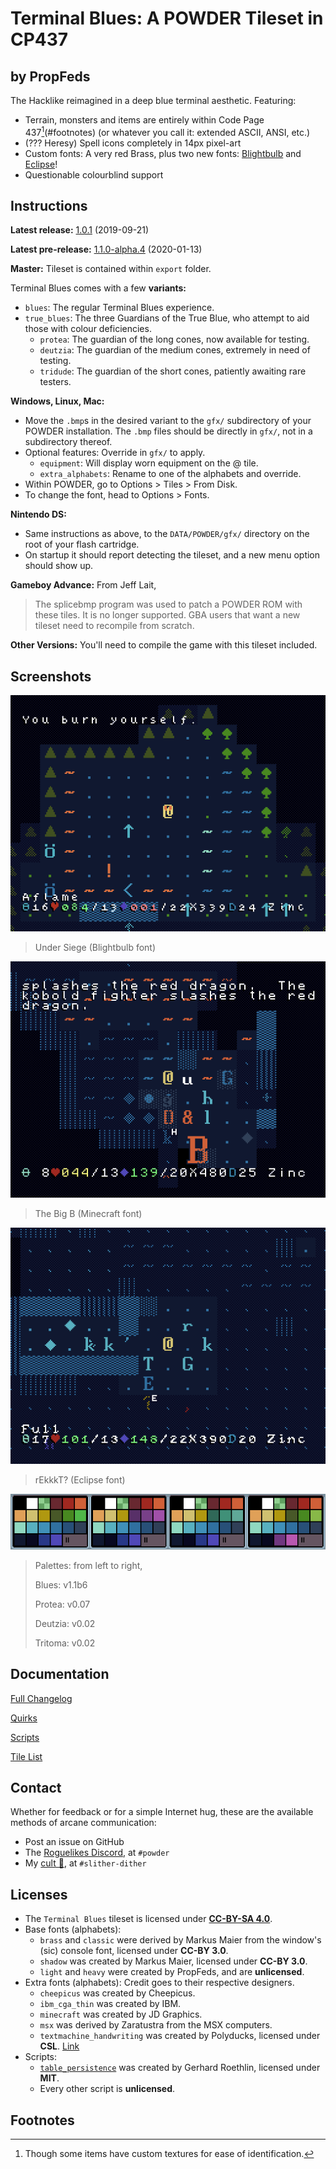 # Terminal Blues: A POWDER Tileset in CP437

## by PropFeds

The Hacklike reimagined in a deep blue terminal aesthetic. Featuring:

- Terrain, monsters and items are entirely within Code Page 437[^1](#footnotes)
(or whatever you call it: extended ASCII, ANSI, etc.)
- (??? Heresy) Spell icons completely in 14px pixel-art
- Custom fonts: A very red Brass, plus two new fonts:
[Blightbulb](extras/lore/blightbulb.md) and [Eclipse](extras/lore/eclipse.md)!
- Questionable colourblind support

## Instructions

**Latest release:**
[1.0.1](https://github.com/PropFeds/terminal-blues/releases/latest) (2019-09-21)

**Latest pre-release:**
[1.1.0-alpha.4](https://github.com/PropFeds/terminal-blues/releases/tag/1.1.0-alpha.4) (2020-01-13)

**Master:** Tileset is contained within `export` folder.

Terminal Blues comes with a few **variants:**

- `blues`: The regular Terminal Blues experience.
- `true_blues`: The three Guardians of the True Blue, who attempt to aid those
with colour deficiencies.
  - `protea`: The guardian of the long cones, now available for testing.
  - `deutzia`: The guardian of the medium cones, extremely in need of testing.
  - `tridude`: The guardian of the short cones, patiently awaiting rare testers.

**Windows, Linux, Mac:**

- Move the `.bmp`s in the desired variant to the `gfx/` subdirectory of your
POWDER installation.
The `.bmp` files should be directly in `gfx/`, not in a subdirectory thereof.
- Optional features: Override in `gfx/` to apply.
  - `equipment`: Will display worn equipment on the @ tile.
  - `extra_alphabets`: Rename to one of the alphabets and override.
- Within POWDER, go to Options > Tiles > From Disk.
- To change the font, head to Options > Fonts.

**Nintendo DS:**

- Same instructions as above, to the `DATA/POWDER/gfx/` directory on the root
of your flash cartridge.
- On startup it should report detecting the tileset, and a new menu option
should show up.

**Gameboy Advance:**
From Jeff Lait,

> The splicebmp program was used to patch a POWDER ROM with these tiles.
> It is no longer supported. GBA users that want a new tileset need to recompile
> from scratch.

**Other Versions:**
You'll need to compile the game with this tileset included.

## Screenshots

![screenshot-0](extras/images/press_kit/screenshot-0.png "Under Siege")

> Under Siege (Blightbulb font)

![screenshot-1](extras/images/press_kit/screenshot-1.png "The Big B")

> The Big B (Minecraft font)

![screenshot-3](extras/images/press_kit/screenshot-3.png "rEkkkT?")

> rEkkkT? (Eclipse font)

![pals](extras/images/press_kit/palettes.png "Palettes")

> Palettes: from left to right,
>
> Blues: v1.1b6
>
> Protea: v0.07
>
> Deutzia: v0.02
>
> Tritoma: v0.02

## Documentation

[Full Changelog](docs/changelog.md)

[Quirks](docs/quirks.md)

[Scripts](docs/scripts.md)

[Tile List](docs/tilelist.md)

## Contact

Whether for feedback or for a simple Internet hug, these are the available
methods of arcane communication:

- Post an issue on GitHub
- The [Roguelikes Discord](https://discord.gg/tJt4kMM), at `#powder`
- My [cult 👀](https://discord.gg/AxMZJyg), at `#slither-dither`

## Licenses

- The `Terminal Blues` tileset is licensed under [**CC-BY-SA 4.0**](license.md).
- Base fonts (alphabets):
  - `brass` and `classic` were derived by Markus Maier from the window's (sic)
  console font, licensed under **CC-BY 3.0**.
  - `shadow` was created by Markus Maier, licensed under **CC-BY 3.0**.
  - `light` and `heavy` were created by PropFeds, and are **unlicensed**.
- Extra fonts (alphabets): Credit goes to their respective designers.
  - `cheepicus` was created by Cheepicus.
  - `ibm_cga_thin` was created by IBM.
  - `minecraft` was created by JD Graphics.
  - `msx` was derived by Zaratustra from the MSX computers.
  - `textmachine_handwriting` was created by Polyducks, licensed under **CSL**.
  [Link](https://polyducks.itch.io/textmachine-handwriting-font)
- Scripts:
  - [`table_persistence`](data/scripts/lua_ase/export/lib/table_persistence.lua)
  was created by Gerhard Roethlin, licensed under **MIT**.
  - Every other script is **unlicensed**.

## Footnotes

[^1]: Though some items have custom textures for ease of identification.
